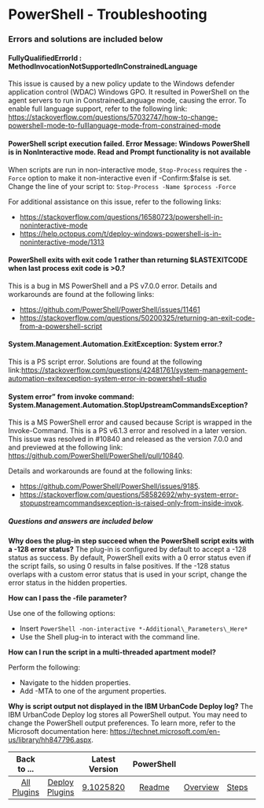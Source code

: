 
# PowerShell - Troubleshooting

### Errors and solutions are included below

#### FullyQualifiedErrorId : MethodInvocationNotSupportedInConstrainedLanguage

This issue is caused by a new policy update to the Windows defender application control (WDAC) Windows GPO. It resulted in PowerShell on the agent servers to run in ConstrainedLanguage mode, causing the error. To enable full language support, refer to the following link: <https://stackoverflow.com/questions/57032747/how-to-change-powershell-mode-to-fulllanguage-mode-from-constrained-mode>

#### PowerShell script execution failed. Error Message: Windows PowerShell is in NonInteractive mode. Read and Prompt functionality is not available

When scripts are run in non-interactive mode, `Stop-Process` requires the `-Force` option to make it non-interactive even if -Confirm:$false is set. Change the line of your script to: `Stop-Process -Name $process -Force`

For additional assistance on this issue, refer to the following links:

* <https://stackoverflow.com/questions/16580723/powershell-in-noninteractive-mode>
* <https://help.octopus.com/t/deploy-windows-powershell-is-in-noninteractive-mode/1313>

#### PowerShell exits with exit code 1 rather than returning $LASTEXITCODE when last process exit code is >0.?

This is a bug in MS PowerShell and a PS v7.0.0 error. Details and workarounds are found at the following links:

* <https://github.com/PowerShell/PowerShell/issues/11461>
* <https://stackoverflow.com/questions/50200325/returning-an-exit-code-from-a-powershell-script>

#### System.Management.Automation.ExitException: System error.?

This is a PS script error. Solutions are found at the following link:<https://stackoverflow.com/questions/42481761/system-management-automation-exitexception-system-error-in-powershell-studio>

#### System error” from invoke command: System.Management.Automation.StopUpstreamCommandsException?

This is a MS PowerShell error and caused because Script is wrapped in the Invoke-Command. This is a PS v6.1.3 error and resolved in a later version. This issue was resolved in #10840 and released as the version 7.0.0 and and previewed at the following link: <https://github.com/PowerShell/PowerShell/pull/10840>.

Details and workarounds are found at the following links:

* <https://github.com/PowerShell/PowerShell/issues/9185>.
* <https://stackoverflow.com/questions/58582692/why-system-error-stopupstreamcommandsexception-is-raised-only-from-inside-invok>.

##### Questions and answers are included below

**Why does the plug-in step succeed when the PowerShell script exits with a -128 error status?**
The plug-in is configured by default to accept a -128 status as success. By default, PowerShell exits with a 0 error status even if the script fails, so using 0 results in false positives. If the -128 status overlaps with a custom error status that is used in your script, change the error status in the hidden properties.

**How can I pass the -file parameter?**

Use one of the following options:

* Insert `PowerShell -non-interactive *-Additional\_Parameters\_Here*`
* Use the Shell plug-in to interact with the command line.

**How can I run the script in a multi-threaded apartment model?**

Perform the following:

* Navigate to the hidden properties.
* Add -MTA to one of the argument properties.

**Why is script output not displayed in the IBM UrbanCode Deploy log?**
The IBM UrbanCode Deploy log stores all PowerShell output. You may need to change the PowerShell output preferences. To learn more, refer to the Microsoft documentation here: <https://technet.microsoft.com/en-us/library/hh847796.aspx>.

|Back to ...||Latest Version|PowerShell |||||
| :---: | :---: | :---: | :---: | :---: | :---: | :---: | :---: |
|[All Plugins](../../index.md)|[Deploy Plugins](../README.md)|[9.1025820](https://raw.githubusercontent.com/UrbanCode/IBM-UCD-PLUGINS/main/files/powershell-integration/PowerShell-Integration-9.1025820.zip)|[Readme](README.md)|[Overview](overview.md)|[Steps](steps.md)|[Usage](usage.md)|[Downloads](downloads.md)|
